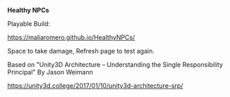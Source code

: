 **Healthy NPCs**

Playable Build:

https://maliaromero.github.io/HealthyNPCs/

Space to take damage, Refresh page to test again.

Based on "Unity3D Architecture – Understanding the Single Responsibility Principal" By Jason Weimann

https://unity3d.college/2017/01/10/unity3d-architecture-srp/

